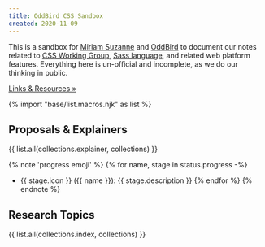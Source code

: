 ```yaml
---
title: OddBird CSS Sandbox
created: 2020-11-09
---
```


This is a sandbox for
[Miriam Suzanne](https://oddbird.net/authors/miriam/)
and [OddBird](https://oddbird.net/)
to document our notes
related to
[CSS Working Group](https://github.com/w3c/csswg-drafts/),
[Sass language](https://sass-lang.com/),
and related web platform features.
Everything here is un-official and incomplete,
as we do our thinking in public.

[gh]: https://github.com/oddbird/css-sandbox
[drafts]: https://github.com/w3c/csswg-drafts/issues

[Links & Resources »](/resources/)

{% import "base/list.macros.njk" as list %}

## Proposals & Explainers

{{ list.all(collections.explainer, collections) }}

{% note 'progress emoji' %}
{% for name, stage in status.progress -%}
- {{ stage.icon }} ({{ name }}): {{ stage.description }}
{% endfor %}
{% endnote %}

## Research Topics

{{ list.all(collections.index, collections) }}
